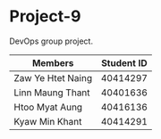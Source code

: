 # Project-9
DevOps group project.

| Members | Student ID |
| --- | --- |
| Zaw Ye Htet Naing | 40414297 |
| Linn Maung Thant | 40401636 |
| Htoo Myat Aung | 40416136 |
| Kyaw Min Khant | 40414291 |

